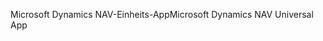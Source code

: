 <span data-ttu-id="66f7a-101">Microsoft Dynamics NAV-Einheits-App</span><span class="sxs-lookup"><span data-stu-id="66f7a-101">Microsoft Dynamics NAV Universal App</span></span>